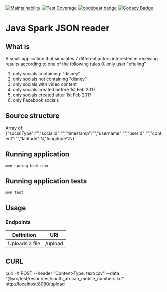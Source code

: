[![Maintainability](https://api.codeclimate.com/v1/badges/9d26cb4f5ad75618da98/maintainability)](https://codeclimate.com/github/JoelPintoMata/JavaSparkJSONReader/maintainability)  [![Test Coverage](https://api.codeclimate.com/v1/badges/9d26cb4f5ad75618da98/test_coverage)](https://codeclimate.com/github/JoelPintoMata/JavaSparkJSONReader/test_coverage)    [![codebeat badge](https://codebeat.co/badges/beb261c0-817a-49b3-a9ce-b13e9c5d7c06)](https://codebeat.co/projects/github-com-joelpintomata-javasparkjsonreader-master)  [![Codacy Badge](https://api.codacy.com/project/badge/Grade/8d42efb4c3ad428795222f8adaca7c47)](https://www.codacy.com/app/joelmatacv/JavaSparkJSONReader?utm_source=github.com&amp;utm_medium=referral&amp;utm_content=JoelPintoMata/JavaSparkJSONReader&amp;utm_campaign=Badge_Grade)
# Java Spark JSON reader

## What is
A small application that simulates 7 different actors interested in receiving results according to one of the following rules
0. only user "efteling"
1. only socials containing: "disney"
2. only socials not containing "disney"
3. only socials with video content
4. only socials created before 1st Feb 2017
5. only socials created after 1st Feb 2017
6. only Facebook socials

## Source structure
Array of:
{"socialType":"","socialId":"","timestamp":"","username":"","userId":"","content":"","latitude":N,"longitude":N}

## Running application
```
mvn spring-boot:run
```

## Running application tests
```
mvn test
```

## Usage

### Endpoints

| Definition | URI |
| --- | --- |
| Uploads a file | /upload |

## CURL

curl -X POST --header "Content-Type: text/csv" --data "@src/test/resources/south_african_mobile_numbers.txt" http://localhost:8080/upload
